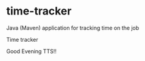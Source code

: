 # time-tracker
Java (Maven) application for tracking time on the job

Time tracker

Good Evening TTS!!
